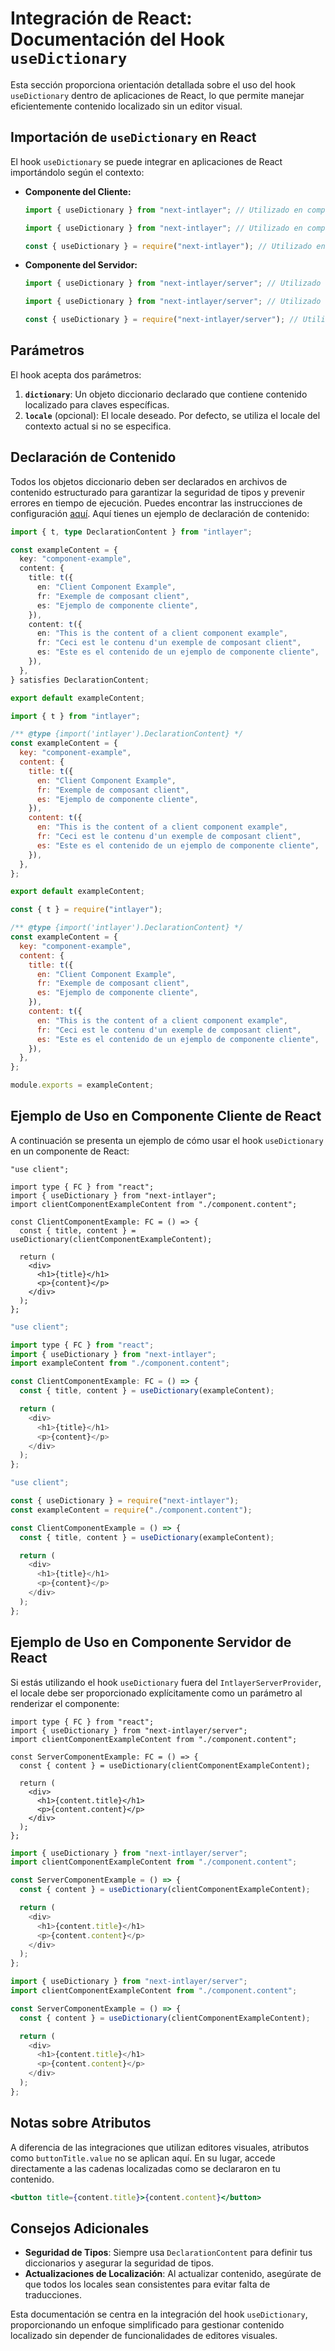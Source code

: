 # Integración de React: Documentación del Hook `useDictionary`

Esta sección proporciona orientación detallada sobre el uso del hook `useDictionary` dentro de aplicaciones de React, lo que permite manejar eficientemente contenido localizado sin un editor visual.

## Importación de `useDictionary` en React

El hook `useDictionary` se puede integrar en aplicaciones de React importándolo según el contexto:

- **Componente del Cliente:**

  ```typescript codeFormat="typescript"
  import { useDictionary } from "next-intlayer"; // Utilizado en componentes de React del lado del cliente
  ```

  ```javascript codeFormat="esm"
  import { useDictionary } from "next-intlayer"; // Utilizado en componentes de React del lado del cliente
  ```

  ```javascript codeFormat="commonjs"
  const { useDictionary } = require("next-intlayer"); // Utilizado en componentes de React del lado del cliente
  ```

- **Componente del Servidor:**

  ```typescript codeFormat="typescript"
  import { useDictionary } from "next-intlayer/server"; // Utilizado en componentes de React del lado del servidor
  ```

  ```javascript codeFormat="esm"
  import { useDictionary } from "next-intlayer/server"; // Utilizado en componentes de React del lado del servidor
  ```

  ```javascript codeFormat="commonjs"
  const { useDictionary } = require("next-intlayer/server"); // Utilizado en componentes de React del lado del servidor
  ```

## Parámetros

El hook acepta dos parámetros:

1. **`dictionary`**: Un objeto diccionario declarado que contiene contenido localizado para claves específicas.
2. **`locale`** (opcional): El locale deseado. Por defecto, se utiliza el locale del contexto actual si no se especifica.

## Declaración de Contenido

Todos los objetos diccionario deben ser declarados en archivos de contenido estructurado para garantizar la seguridad de tipos y prevenir errores en tiempo de ejecución. Puedes encontrar las instrucciones de configuración [aquí](https://github.com/aymericzip/intlayer/blob/main/docs/es/content_declaration/get_started.md). Aquí tienes un ejemplo de declaración de contenido:

```typescript fileName="component.content.ts" codeFormat="typescript"
import { t, type DeclarationContent } from "intlayer";

const exampleContent = {
  key: "component-example",
  content: {
    title: t({
      en: "Client Component Example",
      fr: "Exemple de composant client",
      es: "Ejemplo de componente cliente",
    }),
    content: t({
      en: "This is the content of a client component example",
      fr: "Ceci est le contenu d'un exemple de composant client",
      es: "Este es el contenido de un ejemplo de componente cliente",
    }),
  },
} satisfies DeclarationContent;

export default exampleContent;
```

```javascript fileName="component.content.mjs" codeFormat="esm"
import { t } from "intlayer";

/** @type {import('intlayer').DeclarationContent} */
const exampleContent = {
  key: "component-example",
  content: {
    title: t({
      en: "Client Component Example",
      fr: "Exemple de composant client",
      es: "Ejemplo de componente cliente",
    }),
    content: t({
      en: "This is the content of a client component example",
      fr: "Ceci est le contenu d'un exemple de composant client",
      es: "Este es el contenido de un ejemplo de componente cliente",
    }),
  },
};

export default exampleContent;
```

```javascript fileName="component.content.cjs" codeFormat="commonjs"
const { t } = require("intlayer");

/** @type {import('intlayer').DeclarationContent} */
const exampleContent = {
  key: "component-example",
  content: {
    title: t({
      en: "Client Component Example",
      fr: "Exemple de composant client",
      es: "Ejemplo de componente cliente",
    }),
    content: t({
      en: "This is the content of a client component example",
      fr: "Ceci est le contenu d'un exemple de composant client",
      es: "Este es el contenido de un ejemplo de componente cliente",
    }),
  },
};

module.exports = exampleContent;
```

## Ejemplo de Uso en Componente Cliente de React

A continuación se presenta un ejemplo de cómo usar el hook `useDictionary` en un componente de React:

```tsx fileName="ClientComponentExample.tsx" codeFormat="typescript"
"use client";

import type { FC } from "react";
import { useDictionary } from "next-intlayer";
import clientComponentExampleContent from "./component.content";

const ClientComponentExample: FC = () => {
  const { title, content } = useDictionary(clientComponentExampleContent);

  return (
    <div>
      <h1>{title}</h1>
      <p>{content}</p>
    </div>
  );
};
```

```javascript fileName="ClientComponentExample.mjs" codeFormat="esm"
"use client";

import type { FC } from "react";
import { useDictionary } from "next-intlayer";
import exampleContent from "./component.content";

const ClientComponentExample: FC = () => {
  const { title, content } = useDictionary(exampleContent);

  return (
    <div>
      <h1>{title}</h1>
      <p>{content}</p>
    </div>
  );
};
```

```javascript fileName="ClientComponentExample.cjs" codeFormat="commonjs"
"use client";

const { useDictionary } = require("next-intlayer");
const exampleContent = require("./component.content");

const ClientComponentExample = () => {
  const { title, content } = useDictionary(exampleContent);

  return (
    <div>
      <h1>{title}</h1>
      <p>{content}</p>
    </div>
  );
};
```

## Ejemplo de Uso en Componente Servidor de React

Si estás utilizando el hook `useDictionary` fuera del `IntlayerServerProvider`, el locale debe ser proporcionado explícitamente como un parámetro al renderizar el componente:

```tsx fileName="ServerComponentExample.tsx" codeFormat="typescript"
import type { FC } from "react";
import { useDictionary } from "next-intlayer/server";
import clientComponentExampleContent from "./component.content";

const ServerComponentExample: FC = () => {
  const { content } = useDictionary(clientComponentExampleContent);

  return (
    <div>
      <h1>{content.title}</h1>
      <p>{content.content}</p>
    </div>
  );
};
```

```javascript fileName="ServerComponentExample.mjs" codeFormat="esm"
import { useDictionary } from "next-intlayer/server";
import clientComponentExampleContent from "./component.content";

const ServerComponentExample = () => {
  const { content } = useDictionary(clientComponentExampleContent);

  return (
    <div>
      <h1>{content.title}</h1>
      <p>{content.content}</p>
    </div>
  );
};
```

```javascript fileName="ServerComponentExample.cjs" codeFormat="commonjs"
import { useDictionary } from "next-intlayer/server";
import clientComponentExampleContent from "./component.content";

const ServerComponentExample = () => {
  const { content } = useDictionary(clientComponentExampleContent);

  return (
    <div>
      <h1>{content.title}</h1>
      <p>{content.content}</p>
    </div>
  );
};
```

## Notas sobre Atributos

A diferencia de las integraciones que utilizan editores visuales, atributos como `buttonTitle.value` no se aplican aquí. En su lugar, accede directamente a las cadenas localizadas como se declararon en tu contenido.

```jsx
<button title={content.title}>{content.content}</button>
```

## Consejos Adicionales

- **Seguridad de Tipos**: Siempre usa `DeclarationContent` para definir tus diccionarios y asegurar la seguridad de tipos.
- **Actualizaciones de Localización**: Al actualizar contenido, asegúrate de que todos los locales sean consistentes para evitar falta de traducciones.

Esta documentación se centra en la integración del hook `useDictionary`, proporcionando un enfoque simplificado para gestionar contenido localizado sin depender de funcionalidades de editores visuales.
